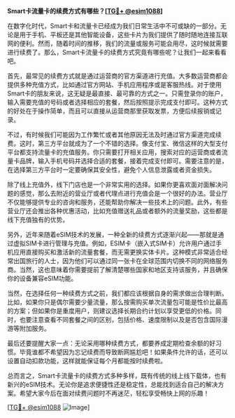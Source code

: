 **Smart卡流量卡的续费方式有哪些？[[TG💪+ @esim1088](https://t.me/s/esim1088)]**

在数字化时代，Smart卡和流量卡已经成为我们日常生活中不可或缺的一部分。无论是用于手机、平板还是其他智能设备，这些卡片为我们提供了随时随地连接互联网的便利。然而，随着时间的推移，我们的流量或服务可能会用尽，这时候就需要进行续费了。那么，Smart卡流量卡的续费方式究竟有哪些呢？让我们一起来看看吧。

首先，最常见的续费方式就是通过运营商的官方渠道进行充值。大多数运营商都会提供多种充值方式，比如通过官方网站、手机应用程序或是客服热线。对于使用Smart卡的朋友来说，这无疑是最直接、最可靠的方式之一。只需登录你的账户，输入需要充值的号码或者选择相应的套餐，然后按照提示完成支付即可。这种方式的好处在于操作简单，而且可以直接从运营商那里获取发票，方便后续报销或记录。

不过，有时候我们可能因为工作繁忙或者其他原因无法及时通过官方渠道完成续费。这时，第三方平台就成为了一个不错的选择。像支付宝、微信这样的大型支付平台都支持流量卡的充值服务。你只需要打开相关应用，搜索对应的运营商或者流量卡品牌，输入手机号码并选择合适的套餐，接着完成支付即可。需要注意的是，在选择第三方平台时一定要确保其安全性，避免个人信息泄露或者资金损失。

除了线上充值外，线下门店也是一个非常实用的选择。如果你更喜欢面对面解决问题的感觉，那么去附近的营业厅或者代理点进行充值会是一个很好的办法。营业厅不仅能够提供专业的咨询和服务，还能帮助你解决一些技术上的问题。此外，有些营业厅还会推出各种优惠活动，比如充值赠送礼品或者额外的流量奖励，这些都是线下充值独有的优势。

另外，近年来随着eSIM技术的发展，一种全新的续费方式逐渐兴起——那就是通过虚拟SIM卡进行管理与充值。例如，ESIM卡（嵌入式SIM卡）允许用户通过手机应用直接购买和激活新的流量套餐，而无需更换实体卡片。这种模式非常适合经常出国旅行的人士，因为他们可以通过同一张卡在全球范围内切换不同的网络服务商。当然，这也意味着你需要提前了解清楚哪些国家和地区支持该服务，并且确保你的设备兼容eSIM功能。

当然，在选择任何一种续费方式之前，我们都应该根据自身的需求做出合理判断。比如，如果你只是偶尔需要少量流量，那么按需购买单次流量包可能是性价比最高的方案；但如果你是重度用户，则建议选择长期合约计划以享受更低的价格。同时，也要注意查看不同套餐之间的区别，包括价格、速度限制以及是否包含国际漫游等附加服务。

最后还要提醒大家一点：无论采用哪种续费方式，都要养成定期检查余额的好习惯。毕竟谁都不希望因为忘记续费而导致断网尴尬吧！如果条件允许的话，还可以设置自动扣款功能，这样就能保证每个月都能按时续费啦。

总而言之，Smart卡流量卡的续费方式多种多样，既有传统的线上线下载体，也有新兴的eSIM技术。无论你是追求便捷性还是稳定性，总能找到适合自己的解决方案。希望大家今后在面对续费问题时不再迷茫，轻松享受畅快上网的乐趣！

[[TG💪+ @esim1088](https://t.me/s/esim1088) ![Image](https://i.postimg.cc/4NQfJmqS/Snipaste-2025-05-13-00-14-12.png)]